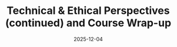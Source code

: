 ---
layout: lecture
published: true
title: Technical & Ethical Perspectives (continued) and Course Wrap-up
# nav_exclude: true
presented_by:
date: 2025-12-04
number: 25
recording: 
comments:
files:
  slides:
  pdf_slides:
  textbook_sections:
  notes:
  notebook:
  additional_files:
    name:
    link:
---